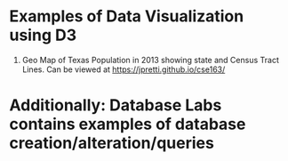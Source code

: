 # Examples of Data Visualization using D3

1) Geo Map of Texas Population in 2013 showing state and Census Tract Lines.
    Can be viewed at https://jpretti.github.io/cse163/
    
    
# Additionally: Database Labs contains examples of database creation/alteration/queries
